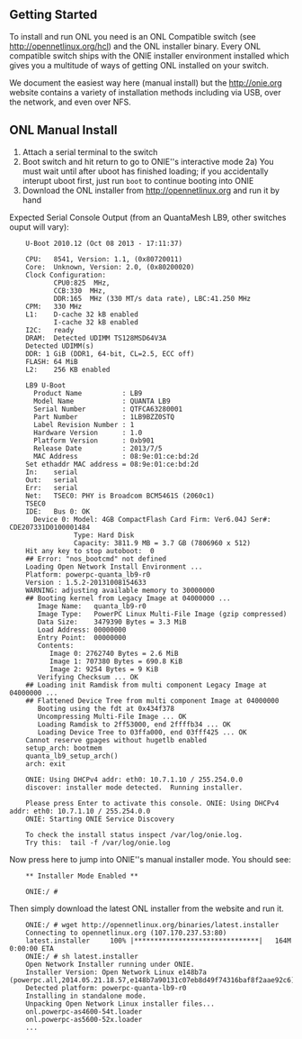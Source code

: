 Getting Started
------------------------------------------------
To install and run ONL you need is an ONL Compatible switch (see
http://opennetlinux.org/hcl) and the ONL installer binary.  Every
ONL compatible switch ships with the ONIE installer environment installed
which gives you a multitude of ways of getting ONL installed on your switch.

We document the easiest way here (manual install) but the http://onie.org website
contains a variety of installation methods including via USB, over the network,
and even over NFS.


ONL Manual Install
------------------------------------------------
1) Attach a serial terminal to the switch
2) Boot switch and hit return to go to ONIE''s interactive mode
    2a) You must wait until after uboot has finished loading; if you
        accidentally interupt uboot first, just run `boot` to continue
        booting into ONIE
3) Download the ONL installer from http://opennetlinux.org and run it by hand

Expected Serial Console Output (from an QuantaMesh LB9, other switches ouput will vary):

        U-Boot 2010.12 (Oct 08 2013 - 17:11:37)

        CPU:   8541, Version: 1.1, (0x80720011)
        Core:  Unknown, Version: 2.0, (0x80200020)
        Clock Configuration:
               CPU0:825  MHz, 
               CCB:330  MHz,
               DDR:165  MHz (330 MT/s data rate), LBC:41.250 MHz
        CPM:   330 MHz
        L1:    D-cache 32 kB enabled
               I-cache 32 kB enabled
        I2C:   ready
        DRAM:  Detected UDIMM TS128MSD64V3A
        Detected UDIMM(s)
        DDR: 1 GiB (DDR1, 64-bit, CL=2.5, ECC off)
        FLASH: 64 MiB
        L2:    256 KB enabled

        LB9 U-Boot
          Product Name          : LB9
          Model Name            : QUANTA LB9
          Serial Number         : QTFCA63280001
          Part Number           : 1LB9BZZ0STQ
          Label Revision Number : 1
          Hardware Version      : 1.0
          Platform Version      : 0xb901 
          Release Date          : 2013/7/5
          MAC Address           : 08:9e:01:ce:bd:2d
        Set ethaddr MAC address = 08:9e:01:ce:bd:2d
        In:    serial
        Out:   serial
        Err:   serial
        Net:   TSEC0: PHY is Broadcom BCM5461S (2060c1)
        TSEC0
        IDE:   Bus 0: OK 
          Device 0: Model: 4GB CompactFlash Card Firm: Ver6.04J Ser#: CDE207331D0100001484
                    Type: Hard Disk
                    Capacity: 3811.9 MB = 3.7 GB (7806960 x 512)
        Hit any key to stop autoboot:  0 
        ## Error: "nos_bootcmd" not defined
        Loading Open Network Install Environment ...
        Platform: powerpc-quanta_lb9-r0
        Version : 1.5.2-20131008154633
        WARNING: adjusting available memory to 30000000
        ## Booting kernel from Legacy Image at 04000000 ...
           Image Name:   quanta_lb9-r0
           Image Type:   PowerPC Linux Multi-File Image (gzip compressed)
           Data Size:    3479390 Bytes = 3.3 MiB
           Load Address: 00000000
           Entry Point:  00000000
           Contents:
              Image 0: 2762740 Bytes = 2.6 MiB
              Image 1: 707380 Bytes = 690.8 KiB
              Image 2: 9254 Bytes = 9 KiB
           Verifying Checksum ... OK
        ## Loading init Ramdisk from multi component Legacy Image at 04000000 ...
        ## Flattened Device Tree from multi component Image at 04000000
           Booting using the fdt at 0x434f378
           Uncompressing Multi-File Image ... OK
           Loading Ramdisk to 2ff53000, end 2ffffb34 ... OK
           Loading Device Tree to 03ffa000, end 03fff425 ... OK
        Cannot reserve gpages without hugetlb enabled
        setup_arch: bootmem
        quanta_lb9_setup_arch()
        arch: exit
                     
        ONIE: Using DHCPv4 addr: eth0: 10.7.1.10 / 255.254.0.0
        discover: installer mode detected.  Running installer.

        Please press Enter to activate this console. ONIE: Using DHCPv4 addr: eth0: 10.7.1.10 / 255.254.0.0
        ONIE: Starting ONIE Service Discovery

        To check the install status inspect /var/log/onie.log.
        Try this:  tail -f /var/log/onie.log

Now press <RETURN> here to jump into ONIE''s manual installer mode.  You should see:

        ** Installer Mode Enabled **

        ONIE:/ # 

Then simply download the latest ONL installer from the website and run it.

        ONIE:/ # wget http://opennetlinux.org/binaries/latest.installer
        Connecting to opennetlinux.org (107.170.237.53:80)
        latest.installer     100% |*******************************|   164M  0:00:00 ETA
        ONIE:/ # sh latest.installer 
        Open Network Installer running under ONIE.
        Installer Version: Open Network Linux e148b7a (powerpc.all,2014.05.21.18.57,e148b7a90131c07eb8d49f74316baf8f2aae92c6)
        Detected platform: powerpc-quanta-lb9-r0
        Installing in standalone mode.
        Unpacking Open Network Linux installer files...
        onl.powerpc-as4600-54t.loader
        onl.powerpc-as5600-52x.loader
        ...


